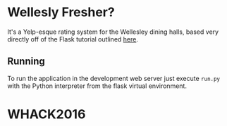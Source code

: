 Wellesly Fresher?
=========

It's a Yelp-esque rating system for the Wellesley dining halls, based very directly off of the Flask tutorial outlined [here](http://blog.miguelgrinberg.com/post/the-flask-mega-tutorial-part-i-hello-world).

Running
-------

To run the application in the development web server just execute `run.py` with the Python interpreter from the flask virtual environment.

# WHACK2016
